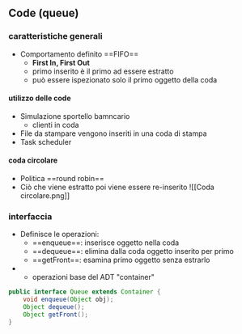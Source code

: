 ## Code (queue)
### caratteristiche generali
- Comportamento definito ==FIFO==
	- **First In, First Out**
	- primo inserito è il primo ad essere estratto
	- può essere ispezionato solo il primo oggetto della coda
#### utilizzo delle code
- Simulazione sportello bamncario
	- clienti in coda
- File da stampare vengono inseriti in una coda di stampa
- Task scheduler
#### coda circolare
- Politica ==round robin==
- Ciò che viene estratto poi viene essere re-inserito
![[Coda circolare.png]]
### interfaccia
- Definisce le operazioni:
	- ==enqueue==: inserisce oggetto nella coda
	- ==dequeue==: elimina dalla coda oggetto inserito per primo
	- ==getFront==:  esamina primo oggetto senza estrarlo
- + operazioni base del ADT "container"
```java
public interface Queue extends Container {
	void enqueue(Object obj);
	Object dequeue();
	Object getFront();
}
```
